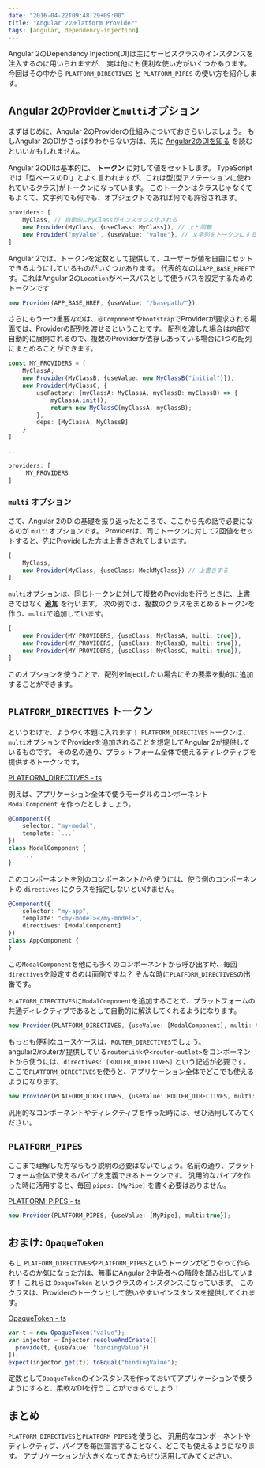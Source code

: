 ```yaml
---
date: "2016-04-22T09:48:29+09:00"
title: "Angular 2のPlatform Provider"
tags: [angular, dependency-injection]
---
```


Angular 2のDependency Injection(DI)は主にサービスクラスのインスタンスを注入するのに用いられますが、
実は他にも便利な使い方がいくつかあります。
今回はその中から `PLATFORM_DIRECTIVES` と `PLATFORM_PIPES` の使い方を紹介します。

<!--more-->

## Angular 2のProviderと`multi`オプション
まずはじめに、Angular 2のProviderの仕組みについておさらいしましょう。
もしAngular 2のDIがさっぱりわからない方は、先に [Angular2のDIを知る](http://qiita.com/laco0416/items/61eed550d1f6070b36ab) を読むといいかもしれません。

Angular 2のDIは基本的に、 **トークン** に対して値をセットします。
TypeScriptでは「型ベースのDI」とよく言われますが、これは型(型アノテーションに使われているクラス)がトークンになっています。
このトークンはクラスじゃなくてもよくて、文字列でも何でも、オブジェクトであれば何でも許容されます。

```ts
providers: [
    MyClass, // 自動的にMyClassがインスタンス化される
    new Provider(MyClass, {useClass: MyClass}), // 上と同義
    new Provider("myValue", {useValue: "value"}, // 文字列をトークンにする 
]    
```

Angular 2では、トークンを定数として提供して、ユーザーが値を自由にセットできるようにしているものがいくつかあります。
代表的なのは`APP_BASE_HREF`です。これはAngular 2の`Location`がベースパスとして使うバスを設定するためのトークンです

```ts
new Provider(APP_BASE_HREF, {useValue: "/basepath/"})
```

さらにもう一つ重要なのは、`＠Component`や`bootstrap`でProviderが要求される場面では、Providerの配列を渡せるということです。
配列を渡した場合は内部で自動的に展開されるので、複数のProviderが依存しあっている場合に1つの配列にまとめることができます。

```ts
const MY_PROVIDERS = [
    MyClassA,
    new Provider(MyClassB, {useValue: new MyClassB("initial")}),
    new Provider(MyClassC, {
        useFactory: (myClassA: MyClassA, myClassB: myClassB) => {
            myClassA.init();
            return new MyClassC(myClassA, myClassB);
        },
        deps: [MyClassA, MyClassB]
    }
]

...

providers: [
     MY_PROVIDERS
]    
``` 

### `multi` オプション
さて、Angular 2のDIの基礎を振り返ったところで、ここから先の話で必要になるのが `multi`オプションです。
Providerは、同じトークンに対して2回値をセットすると、先にProvideした方は上書きされてしまいます。

```ts
[
    MyClass,
    new Provider(MyClass, {useClass: MockMyClass}) // 上書きする
]
``` 

`multi`オプションは、同じトークンに対して複数のProvideを行うときに、上書きではなく **追加** を行います。
次の例では、複数のクラスをまとめるトークンを作り、`multi`で追加しています。

```ts
[
    new Provider(MY_PROVIDERS, {useClass: MyClassA, multi: true}),
    new Provider(MY_PROVIDERS, {useClass: MyClassB, multi: true}),
    new Provider(MY_PROVIDERS, {useClass: MyClassC, multi: true}),
]
```

このオプションを使うことで、配列をInjectしたい場合にその要素を動的に追加することができます。

## `PLATFORM_DIRECTIVES` トークン
というわけで、ようやく本題に入れます！
`PLATFORM_DIRECTIVES`トークンは、`multi`オプションでProviderを追加されることを想定してAngular 2が提供しているものです。
その名の通り、プラットフォーム全体で使えるディレクティブを提供するトークンです。

[PLATFORM_DIRECTIVES - ts](https://angular.io/docs/ts/latest/api/core/PLATFORM_DIRECTIVES-let.html)

例えば、アプリケーション全体で使うモーダルのコンポーネント `ModalComponent` を作ったとしましょう。

```ts
@Component({
    selector: "my-modal",
    template: `...`
})
class ModalComponent {
    ...
}
``` 

このコンポーネントを別のコンポーネントから使うには、使う側のコンポーネントの `directives` にクラスを指定しないといけません。

```ts
@Component({
    selector: "my-app",
    template: "<my-model></my-model>",
    directives: [ModalComponent]
})
class AppComponent {
}
```

この`ModalComponent`を他にも多くのコンポーネントから呼び出す時、毎回`directives`を設定するのは面倒ですね？
そんな時に`PLATFORM_DIRECTIVES`の出番です。

`PLATFORM_DIRECTIVES`に`ModalComponent`を追加することで、プラットフォームの共通ディレクティブであるとして自動的に解決してくれるようになります。

```ts
new Provider(PLATFORM_DIRECTIVES, {useValue: [ModalComponent], multi: true})
```

もっとも便利なユースケースは、`ROUTER_DIRECTIVES`でしょう。
angular2/routerが提供している`routerLink`や`<router-outlet>`をコンポーネントから使うには、`directives: [ROUTER_DIRECTIVES]` という記述が必要です。
ここで`PLATFORM_DIRECTIVES`を使うと、アプリケーション全体でどこでも使えるようになります。

```ts
new Provider(PLATFORM_DIRECTIVES, {useValue: ROUTER_DIRECTIVES, multi: true})
```

汎用的なコンポーネントやディレクティブを作った時には、ぜひ活用してみてください。

## `PLATFORM_PIPES`
ここまで理解した方ならもう説明の必要はないでしょう。名前の通り、プラットフォーム全体で使えるパイプを定義できるトークンです。
汎用的なパイプを作った時に活用すると、毎回 `pipes: [MyPipe]` を書く必要はありません。

[PLATFORM_PIPES - ts](https://angular.io/docs/ts/latest/api/compiler/PLATFORM_PIPES-let.html)

```ts
new Provider(PLATFORM_PIPES, {useValue: [MyPipe], multi:true});
``` 

## おまけ: `OpaqueToken`
もし `PLATFORM_DIRECTIVES`や`PLATFORM_PIPES`というトークンがどうやって作られいるのか気になった方は、無事にAngular 2中級者への階段を踏み出しています！
これらは `OpaqueToken` というクラスのインスタンスになっています。
このクラスは、Providerのトークンとして使いやすいインスタンスを提供してくれます。

[OpaqueToken - ts](https://angular.io/docs/ts/latest/api/core/OpaqueToken-class.html)

```ts
var t = new OpaqueToken("value");
var injector = Injector.resolveAndCreate([
  provide(t, {useValue: "bindingValue"})
]);
expect(injector.get(t)).toEqual("bindingValue");
```

定数として`OpaqueToken`のインスタンスを作っておいてアプリケーションで使うようにすると、柔軟なDIを行うことができるでしょう！

## まとめ
`PLATFORM_DIRECTIVES`と`PLATFORM_PIPES`を使うと、
汎用的なコンポーネントやディレクティブ、パイプを毎回宣言することなく、どこでも使えるようになります。
アプリケーションが大きくなってきたらぜひ活用してみてください。

